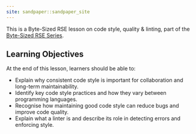 ```yaml
---
site: sandpaper::sandpaper_site
---
```


This is a Byte-Sized RSE lesson on code style, quality & linting, part of the [Byte-Sized RSE Series](https://github.com/carpentries-incubator/byte-sized-rse-overview/tree/main).

## Learning Objectives

At the end of this lesson, learners should be able to:

- Explain why consistent code style is important for collaboration and long-term maintainability.
- Identify key code style practices and how they vary between programming languages.
- Recognise how maintaining good code style can reduce bugs and improve code quality.
- Explain what a linter is and describe its role in detecting errors and enforcing style.

